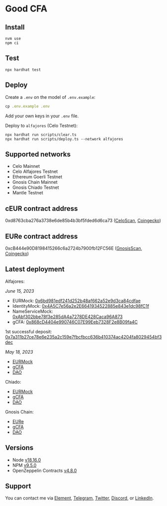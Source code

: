 # Good CFA 

## Install

```
nvm use
npm ci
```

## Test

```
npx hardhat test
```

## Deploy

Create a `.env` on the model of `.env.example`:

```js
cp .env.example .env
```

Add your own keys in your `.env` file. 

Deploy to `alfajores` (Celo Testnet):

```
npx hardhat run scripts/clear.ts
npx hardhat run scripts/deploy.ts --network alfajores
```

## Supported networks

- Celo Mainnet
- Celo Alfajores Testnet
- Ethereum Goerli Testnet
- Gnosis Chain Mainnet
- Gnosis Chiado Testnet
- Mantle Testnet

## cEUR contract address

0xd8763cba276a3738e6de85b4b3bf5fded6d6ca73 ([CeloScan](https://celoscan.io/token/0xd8763cba276a3738e6de85b4b3bf5fded6d6ca73), [Coingecko](https://www.coingecko.com/en/coins/celo-euro))

## EURe contract address

0xcB444e90D8198415266c6a2724b7900fb12FC56E ([GnosisScan](https://gnosisscan.io/token/0xcB444e90D8198415266c6a2724b7900fb12FC56E), [Coingecko](https://www.coingecko.com/en/coins/monerium-eur-money))

## Latest deployment

Alfajores: 

*June 15, 2023*

- EURMock: [0x6bd981edf241d252b48af662a52e9d3ca84cdfae](https://alfajores.celoscan.io/address/0x6bd981edf241d252b48af662a52e9d3ca84cdfae#code)
- IdentityMock: [0x4A5C7e56a2e2E6641934522885e843e1dc98fC1f](https://alfajores.celoscan.io/address/0x4A5C7e56a2e2E6641934522885e843e1dc98fC1f#code)
- NameServiceMock: [0xAbf302bbe78f3e285dA4a7278DE428Caca96A873](https://alfajores.celoscan.io/address/0xAbf302bbe78f3e285dA4a7278DE428Caca96A873#code)
- gCFA: [0x868cD4404e990746C07E99Eeb7328F2e8B09fa4C](https://alfajores.celoscan.io/address/0x868cD4404e990746C07E99Eeb7328F2e8B09fa4C#code)

1st successful deposit: [0x7a311b27ce78e6e235a2c159e7fbcfbcc636b410374ac4204fa8029454bf3dec](https://alfajores.celoscan.io/tx/0x7a311b27ce78e6e235a2c159e7fbcfbcc636b410374ac4204fa8029454bf3dec)

*May 18, 2023*

- [EURMock](https://alfajores.celoscan.io/address/0x6Bd981edF241d252b48aF662A52E9d3cA84cdFae#code)
- [gCFA](https://alfajores.celoscan.io/address/0xEc12e5d24f3488C8cC22381caa1cECe12a5C254f#code)
- [DAO](https://alfajores.celoscan.io/address/0x020b796c418c363be5517c6febff5c5a9248f763#code)

Chiado: 

- [EURMock](https://blockscout.chiadochain.net/address/0x4bdf99b0e13457a367f4d1ffcefb8cec88f36199)
- [gCFA](https://blockscout.chiadochain.net/address/0x425F7D52ca97DA275e2218AB15cdDfE58e424Db2)
- [DAO](https://blockscout.com/gnosis/chiado/address/0x2cdF5cde6d6b47CA9550ba36BBE618C123d41238)

Gnosis Chain:

- [EURe](https://gnosisscan.io/token/0xcB444e90D8198415266c6a2724b7900fb12FC56E#code)
- [gCFA](https://gnosisscan.io/address/0xC34158a3c039Af254e38cE6Eb97363a5aAF405D1#code)
- [DAO](https://gnosisscan.io/address/0xb2d6696f7f006e67b1a1eccb264e0e62a8a76f93#code)

## Versions

- Node [v18.16.0](https://nodejs.org/uk/blog/release/v18.16.0/)
- NPM [v9.5.0](https://github.com/npm/cli/releases/tag/v9.5.0)
- OpenZeppelin Contracts [v4.8.0](https://github.com/OpenZeppelin/openzeppelin-contracts/releases/tag/v4.8.0)

## Support

You can contact me via [Element](https://matrix.to/#/@julienbrg:matrix.org), [Telegram](https://t.me/julienbrg), [Twitter](https://twitter.com/julienbrg), [Discord](https://discord.com/invite/uSxzJp3J76), or [LinkedIn](https://www.linkedin.com/in/julienberanger/).
